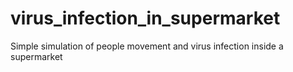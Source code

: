 # virus_infection_in_supermarket
Simple simulation of people movement and virus infection inside a supermarket
